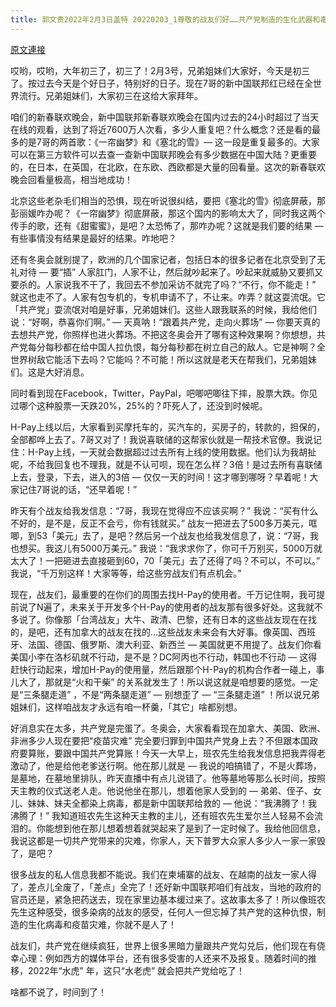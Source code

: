 ```yaml
---
title: 郭文贵2022年2月3日盖特 20220203_1尊敬的战友们好……共产党制造的生化武器和毒疫苗的危害⚠️正在被更多的人认清真相，并且将带动全球病毒溯源停止疫苗灾难的大运动????……全球灭共全面开始！共产党你玩球蛋了！
---
```


[原文連接](https://gnews.org/ThreadView/53479799)

哎哟，哎哟，大年初三了，初三了！2月3号，兄弟姐妹们大家好，今天是初三了。按过去今天是个好日子，特别好的日子。现在7哥的新中国联邦红已经在全世界流行。兄弟姐妹们，大家初三在这给大家拜年。


咱们的新春联欢晚会，新中国联邦新春联欢晚会在国内过去的24小时超过了当天在线的观看，达到了将近7600万人次看，多少人重复吧？什么概念？还是看的最多的是7哥的两首歌：《一帘幽梦》和《塞北的雪》— 这一段是重复最多的。大家可以在第三方软件可以去查一查新中国联邦晚会有多少数据在中国大陆？更重要的，在日本，在英国，在北欧，在东欧、西欧都是大量的回看量。这次的新春联欢晚会回看量极高，相当地成功！


北京这些老杂毛们相当的恐惧，现在听说很纠结，要把《塞北的雪》彻底屏蔽，那彭丽媛咋办呢？《一帘幽梦》彻底屏蔽，那这个国内的影响太大了，同时我这两个传手的歌，还有《甜蜜蜜》，是吧？太恐怖了，那咋办呢？这就是我们要的结果 — 有些事情没有结果是最好的结果。咋地吧？


还有冬奥会就别提了，欧洲的几个国家记者，包括日本的很多记者在北京受到了无礼对待 — 要“插” 人家肛门，人家不让，然后就吵起来了。吵起来就威胁又要抓又要杀的。人家说我不干了，我回去不参加采访不就完了吗？“不行，你不能走！”  就这也走不了。人家有包专机的，专机申请不了，不让来。咋弄？就这耍流氓。它「共产党」耍流氓对咱是好事，兄弟姐妹们。这些人跟我联系的时候，我给他们说：“好啊，恭喜你们啊。”  — 天真呐！“跟着共产党，走向火葬场”  — 你要天真的去想共产党，你照样也进火葬场。不把这冬奥会开了哪有这种效果啊？你想想，共产党每分每秒都在给中国人拉仇恨，每分每秒都在树立自己的敌人。它是神啊？全世界树敌它能活下去吗？它能吗？不可能！所以这就是老天在帮我们，兄弟姐妹们。这是大好消息。


同时看到现在Facebook，Twitter，PayPal，吧唧吧唧往下摔，股票大跌。你见过哪个这种股票一天跌20%，25%的？吓死人了，还没到时候呢。


H-Pay上线以后，大家看到买摩托车的，买汽车的，买房子的，转款的，担保的，全部都哗上去了。7哥又对了！我说喜联储的这帮家伙就是一帮技术官僚。我说记住：H-Pay上线，一天就会数据超过过去所有上线的使用数据。他们认为我胡扯呢，不给我回复也不理我，就是不认可呗，现在怎么样？3倍！是过去所有喜联储上去，登录，下去，进入的3倍 — 仅仅一天的时间！这才哪到哪呀？早着呢！大家记住7哥说的话，“还早着呢！” 


昨天有个战友给我发信息：“7哥，我现在觉得应不应该买啊？” 我说：“买有什么不好的，是不是，反正不会亏，你有钱就买。” 战友一把进去了500多万美元，哐唧，到53「美元」去了，是吧？然后另一个战友也给我发信息了，说：“7哥，我也想买。我这儿有5000万美元。” 我说：“我求求你了，你可千万别买，5000万就太大了！一把砸进去直接砸到60，70「美元」去了还得了吗？不可以，不可以。” 我说，“千万别这样！大家等等，给这些穷战友们有点机会。” 


现在，战友们，最重要的在你们的周围去找H-Pay的使用者。千万记住啊，我可提前说了N遍了，未来关于开发多个H-Pay的使用者的战友那有很多好处。这我就不多说了。你像那「台湾战友」大牛、政清、巴黎，还有日本的这些战友现在在找的，是吧，还有加拿大的战友在找的…这些战友未来会有大好事。像英国、西班牙、法国、德国、俄罗斯、澳大利亚、新西兰 — 美国就更不用提了。战友们你看美国小李在洛杉矶就不行动，是不是？DC阿丙也不行动，韩国也不行动 — 这得赶快行动起来，增加H-Pay的使用量，然后跟那个H-Pay的机构合作者一碰上，事儿大了，那就是“火和干柴” 的关系就发生了！所以说这就是咱想要的感觉。一定是“三条腿走道” ，不是“两条腿走道”  — 别想歪了 — “三条腿走道” ！所以说兄弟姐妹们，这样咱战友才永远有咱一杯羹，「其它」啥都别想。


好消息实在太多，共产党是完蛋了。冬奥会，大家看看现在加拿大、美国、欧洲、非洲多少人现在要把“疫苗灾难” 完全要归罪到中国共产党身上去？不但跟本国政府要算账，要跟中国共产党算账！今天一大早上，班农先生给我发信息把我弄得老激动了，他是给他老爹送行啊。他在那儿就是 — 我说的咱搞错了，不是火葬场，是墓地，在墓地里排队，昨天直播中有点儿说错了。他等墓地等那么长时间，按照天主教的仪式送老人走。他说他坐在那儿，想着他家人受到的 — 弟弟、侄子、女儿、妹妹、妹夫全都染上病毒，都是新中国联邦给救的 — 他说：“我沸腾了！我沸腾了！”  我知道班农先生这种天主教的主儿，还有班农先生爱尔兰人轻易不会流泪的。你能想到他在那儿想着想着就哭起来了是到了一定时候了。我给他回信息，我说这都是一切共产党带来的灾难，你家人，天下普罗大众家人多少人一家一家毁了，是吧？


很多战友的私人信息我都不能说。我们在柬埔寨的战友、在越南的战友一家人得了，差点儿全废了，「差点」全完了！还好新中国联邦咱们有战友，当地的政府的官员还是，紧急把药送去，现在家里边基本缓过来了。这故事太多了！所以像班农先生这种感受，很多染病的战友的感受，任何人一但忘掉了共产党的这种仇恨，制造的生化病毒和疫苗灾难，你就不是人了！


战友们，共产党在继续疯狂，世界上很多黑暗力量跟共产党勾兑后，他们现在有侥幸心理：例如西方的媒体平台，还有很多受害的人还来不及报复。随着时间的推移，2022年“水虎” 年，这只“水老虎” 就会把共产党给吃了！ 


啥都不说了，时间到了！
